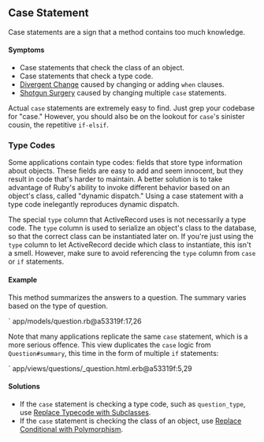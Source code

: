 ## Case Statement

Case statements are a sign that a method contains too much knowledge.

#### Symptoms

* Case statements that check the class of an object.
* Case statements that check a type code.
* [Divergent Change](#divergent-change) caused by changing or adding `when`
  clauses.
* [Shotgun Surgery](#shotgun-surgery) caused by changing multiple `case`
  statements.

Actual `case` statements are extremely easy to find. Just grep your codebase for
"case." However, you should also be on the lookout for `case`'s sinister cousin,
the repetitive `if-elsif`.

### Type Codes

Some applications contain type codes: fields that store type information about
objects. These fields are easy to add and seem innocent, but they result in code
that's harder to maintain. A better solution is to take advantage of Ruby's
ability to invoke different behavior based on an object's class, called "dynamic
dispatch." Using a case statement with a type code inelegantly reproduces
dynamic dispatch.

The special `type` column that ActiveRecord uses is not necessarily a type code.
The `type` column is used to serialize an object's class to the database, so
that the correct class can be instantiated later on. If you're just using the
`type` column to let ActiveRecord decide which class to instantiate, this isn't
a smell. However, make sure to avoid referencing the `type` column from `case`
or `if` statements.

#### Example

This method summarizes the answers to a question. The summary varies based on
the type of question.

` app/models/question.rb@a53319f:17,26

Note that many applications replicate the same `case` statement, which is a more
serious offence. This view duplicates the `case` logic from `Question#summary`,
this time in the form of multiple `if` statements:

` app/views/questions/_question.html.erb@a53319f:5,29

#### Solutions

* If the `case` statement is checking a type code, such as `question_type`, use
  [Replace Typecode with Subclasses](#replace-type-code-with-subclasses).
* If the `case` statement is checking the class of an object, use [Replace
  Conditional with Polymorphism](#replace-conditional-with-polymorphism).
